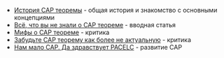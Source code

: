 - [История CAP теоремы](https://telegra.ph/Istoriya-CAP-teoremy-04-03) - общая история и знакомство с основными концепциями
- [Всё, что вы не знали о CAP теореме](https://habr.com/ru/articles/328792/) - вводная статья
- [Мифы о CAP теореме](https://habr.com/ru/articles/322276/) - критика
- [Забудьте САР теорему как более не актуальную](https://habr.com/ru/articles/258145/) - критика
- [Нам мало CAP. Да здравствует PACELC](https://habr.com/ru/companies/gaz-is/articles/551986/) - развитие CAP
